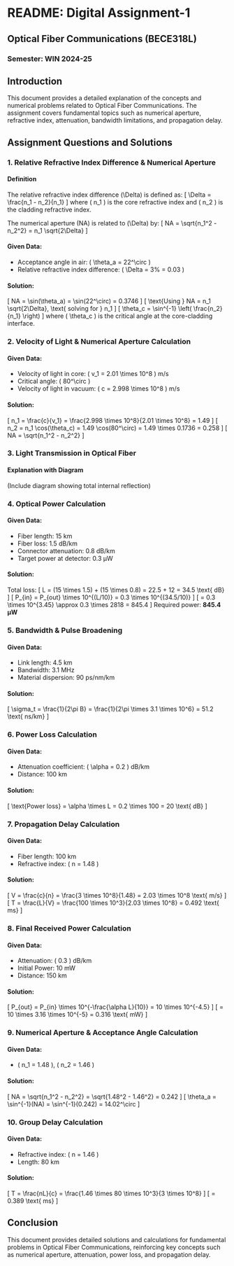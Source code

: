 # README: Digital Assignment-1
## **Optical Fiber Communications (BECE318L)**
### **Semester: WIN 2024-25**

## **Introduction**
This document provides a detailed explanation of the concepts and numerical problems related to Optical Fiber Communications. The assignment covers fundamental topics such as numerical aperture, refractive index, attenuation, bandwidth limitations, and propagation delay.

## **Assignment Questions and Solutions**

### **1. Relative Refractive Index Difference & Numerical Aperture**
#### **Definition**
The relative refractive index difference \(\Delta\) is defined as:
\[
\Delta = \frac{n_1 - n_2}{n_1}
\]
where \( n_1 \) is the core refractive index and \( n_2 \) is the cladding refractive index.

The numerical aperture (NA) is related to \(\Delta\) by:
\[
NA = \sqrt{n_1^2 - n_2^2} = n_1 \sqrt{2\Delta}
\]

#### **Given Data:**
- Acceptance angle in air: \( \theta_a = 22^\circ \)
- Relative refractive index difference: \( \Delta = 3\% = 0.03 \)

#### **Solution:**
\[
NA = \sin(\theta_a) = \sin(22^\circ) = 0.3746
\]
\[
\text{Using } NA = n_1 \sqrt{2\Delta}, \text{ solving for } n_1
\]
\[
\theta_c = \sin^{-1} \left( \frac{n_2}{n_1} \right)
\]
where \( \theta_c \) is the critical angle at the core-cladding interface.

### **2. Velocity of Light & Numerical Aperture Calculation**
#### **Given Data:**
- Velocity of light in core: \( v_1 = 2.01 \times 10^8 \) m/s
- Critical angle: \( 80^\circ \)
- Velocity of light in vacuum: \( c = 2.998 \times 10^8 \) m/s

#### **Solution:**
\[
n_1 = \frac{c}{v_1} = \frac{2.998 \times 10^8}{2.01 \times 10^8} = 1.49
\]
\[
n_2 = n_1 \cos(\theta_c) = 1.49 \cos(80^\circ) = 1.49 \times 0.1736 = 0.258
\]
\[
NA = \sqrt{n_1^2 - n_2^2}
\]

### **3. Light Transmission in Optical Fiber**
#### **Explanation with Diagram**
(Include diagram showing total internal reflection)

### **4. Optical Power Calculation**
#### **Given Data:**
- Fiber length: 15 km
- Fiber loss: 1.5 dB/km
- Connector attenuation: 0.8 dB/km
- Target power at detector: 0.3 μW

#### **Solution:**
Total loss:
\[
L = (15 \times 1.5) + (15 \times 0.8) = 22.5 + 12 = 34.5 \text{ dB}
\]
\[
P_{in} = P_{out} \times 10^{(L/10)} = 0.3 \times 10^{(34.5/10)}
\]
\[
= 0.3 \times 10^{3.45} \approx 0.3 \times 2818 = 845.4
\]
Required power: **845.4 μW**

### **5. Bandwidth & Pulse Broadening**
#### **Given Data:**
- Link length: 4.5 km
- Bandwidth: 3.1 MHz
- Material dispersion: 90 ps/nm/km

#### **Solution:**
\[
\sigma_t = \frac{1}{2\pi B} = \frac{1}{2\pi \times 3.1 \times 10^6} = 51.2 \text{ ns/km}
\]

### **6. Power Loss Calculation**
#### **Given Data:**
- Attenuation coefficient: \( \alpha = 0.2 \) dB/km
- Distance: 100 km

#### **Solution:**
\[
\text{Power loss} = \alpha \times L = 0.2 \times 100 = 20 \text{ dB}
\]

### **7. Propagation Delay Calculation**
#### **Given Data:**
- Fiber length: 100 km
- Refractive index: \( n = 1.48 \)

#### **Solution:**
\[
V = \frac{c}{n} = \frac{3 \times 10^8}{1.48} = 2.03 \times 10^8 \text{ m/s}
\]
\[
T = \frac{L}{V} = \frac{100 \times 10^3}{2.03 \times 10^8} = 0.492 \text{ ms}
\]

### **8. Final Received Power Calculation**
#### **Given Data:**
- Attenuation: \( 0.3 \) dB/km
- Initial Power: 10 mW
- Distance: 150 km

#### **Solution:**
\[
P_{out} = P_{in} \times 10^{-\frac{\alpha L}{10}} = 10 \times 10^{-4.5}
\]
\[
= 10 \times 3.16 \times 10^{-5} = 0.316 \text{ mW}
\]

### **9. Numerical Aperture & Acceptance Angle Calculation**
#### **Given Data:**
- \( n_1 = 1.48 \), \( n_2 = 1.46 \)

#### **Solution:**
\[
NA = \sqrt{n_1^2 - n_2^2} = \sqrt{1.48^2 - 1.46^2} = 0.242
\]
\[
\theta_a = \sin^{-1}(NA) = \sin^{-1}(0.242) = 14.02^\circ
\]

### **10. Group Delay Calculation**
#### **Given Data:**
- Refractive index: \( n = 1.46 \)
- Length: 80 km

#### **Solution:**
\[
T = \frac{nL}{c} = \frac{1.46 \times 80 \times 10^3}{3 \times 10^8}
\]
\[
= 0.389 \text{ ms}
\]

## **Conclusion**
This document provides detailed solutions and calculations for fundamental problems in Optical Fiber Communications, reinforcing key concepts such as numerical aperture, attenuation, power loss, and propagation delay.

